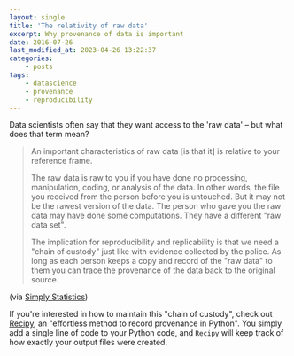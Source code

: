 ```yaml
---
layout: single
title: 'The relativity of raw data'
excerpt: Why provenance of data is important
date: 2016-07-26
last_modified_at: 2023-04-26 13:22:37
categories:
    - posts
tags:
    - datascience
    - provenance
    - reproducibility
---
```


Data scientists often say that they want access to the 'raw data'
– but what does that term mean?

> An important characteristics of raw data [is that it]
> is relative to your reference frame.
>
> The raw data is raw to you if you have done no processing,
> manipulation, coding, or analysis of the data. In other words, the
> file you received from the person before you is untouched. But it
> may not be the rawest version of the data. The person who gave you
> the raw data may have done some computations. They have a different
> "raw data set".
>
> The implication for reproducibility and replicability is that we need
> a "chain of custody" just like with evidence collected by the
> police. As long as each person keeps a copy and record of the "raw
> data" to them you can trace the provenance of the data back to the
> original source.

(via [Simply Statistics](https://web.archive.org/web/20201108140840/http://simplystatistics.org/2016/07/20/relativity-raw-data/))

If you're interested in how to maintain this "chain of custody",
check out [Recipy](https://github.com/recipy/recipy), an "effortless method to record provenance in Python".
You simply add a single line of code to your Python code,
and `Recipy` will keep track of how exactly your output files were created.

